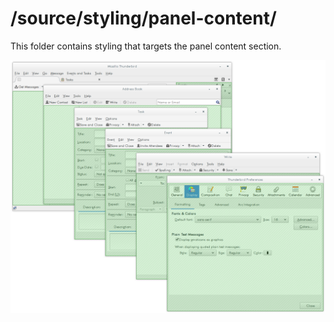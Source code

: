# /source/styling/panel-content/

This folder contains styling that targets the panel content section.

<img src="../../../doc-data/panel-content.png"/>
